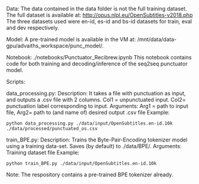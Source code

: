 Data:
The data contained in the data folder is not the full training dataset. The full dataset is available at:
http://opus.nlpl.eu/OpenSubtitles-v2018.php
The three datasets used were en-id, es-id and bs-id datasets for train, eval and dev respectively.

Model:
A pre-trained model is available in the VM at: /mnt/data/data-gpu/advaiths_workspace/punc_model/.

Notebook: ./notebooks/Punctuator_Recibrew.ipynb
This notebook contains code for both training and decoding/inference of the seq2seq punctuator model.

Scripts:

data_processing.py:
Description: It takes a file with punctuation as input, and outputs a .csv file with 2 columns. Col1 = unpunctuated input. Col2= punctuation label corresponding to input. 
Arguments: Arg1 = path to input file, Arg2= path to (and name of) desired output .csv file
Example:

    python data_processing.py ./data/input/OpenSubtitles.en-id.10k ./data/processed/punctuated_os.csv

train_BPE.py:
Description: Trains the Byte-Pair-Encoding tokenizer model using a training data-set.
    Saves (by default) to ./data/BPE/.
Arguments: Training dataset file
Example:

    python train_BPE.py ./data/input/OpenSubtitles.en-id.10k

Note: The respository contains a pre-trained BPE tokenizer already. 

